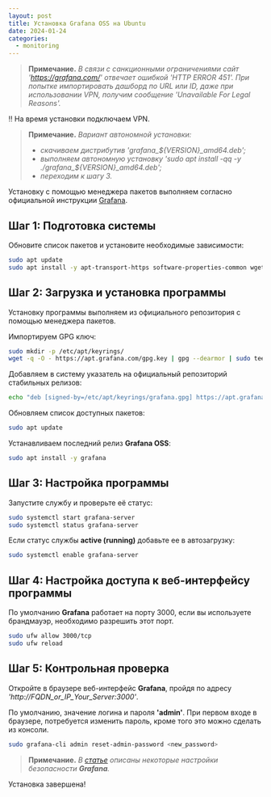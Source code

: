 ```yaml
---
layout: post
title: Установка Grafana OSS на Ubuntu
date: 2024-01-24
categories:
  - monitoring
---
```


<!-- # Установка **Grafana OSS** на **Ubuntu** -->

> **Примечание.**
> *В связи с санкционными ограничениями сайт 'https://grafana.com/' отвечает ошибкой 'HTTP ERROR 451'.*
> *При попытке импортировать дашборд по URL или ID, даже при использовании VPN, получим сообщение 'Unavailable For Legal Reasons'.*

:bangbang: На время установки подключаем VPN.

> **Примечание.**
> *Вариант автономной установки:*
>- *скачиваем дистрибутив 'grafana_${VERSION}_amd64.deb';*
>- *выполняем автономную установку 'sudo apt install -qq -y ./grafana_${VERSION}_amd64.deb';*
>- *переходим к шагу 3.*

Установку с помощью менеджера пакетов выполняем согласно официальной инструкции [Grafana](https://web.archive.org/web/20240127092921/https://grafana.com/docs/grafana/latest/setup-grafana/installation/debian/#install-from-apt-repository).

## Шаг 1: Подготовка системы

Обновите список пакетов и установите необходимые зависимости:

```sh
sudo apt update
sudo apt install -y apt-transport-https software-properties-common wget
```

## Шаг 2: Загрузка и установка программы

Установку программы выполняем из официального репозитория с помощью менеджера пакетов.

Импортируем GPG ключ:

```sh
sudo mkdir -p /etc/apt/keyrings/
wget -q -O - https://apt.grafana.com/gpg.key | gpg --dearmor | sudo tee /etc/apt/keyrings/grafana.gpg > /dev/null
```

Добавляем в систему указатель на официальный репозиторий стабильных релизов:

```sh
echo "deb [signed-by=/etc/apt/keyrings/grafana.gpg] https://apt.grafana.com stable main" | sudo tee -a /etc/apt/sources.list.d/grafana.list
```

Обновляем список доступных пакетов:

```sh
sudo apt update
```

Устанавливаем последний релиз **Grafana OSS**:

```sh
sudo apt install -y grafana
```

## Шаг 3: Настройка программы

Запустите службу и проверьте её статус:

```sh
sudo systemctl start grafana-server
sudo systemctl status grafana-server
```

Если статус службы **active (running)** добавьте ее в автозагрузку:

```sh
sudo systemctl enable grafana-server
```

## Шаг 4: Настройка доступа к веб-интерфейсу программы

По умолчанию **Grafana** работает на порту 3000, если вы используете брандмауэр, необходимо разрешить этот порт.

```sh
sudo ufw allow 3000/tcp
sudo ufw reload
```

## Шаг 5: Контрольная проверка

Откройте в браузере веб-интерфейс **Grafana**, пройдя по адресу *'http://FQDN_or_IP_Your_Server:3000'*.

По умолчанию, значение логина и пароля **'admin'**. При первом входе в браузере, потребуется изменить пароль, кроме того это можно сделать из консоли.

```sh
sudo grafana-cli admin reset-admin-password <new_password>
```

> **Примечание.** *В <a target="_blank" rel="noopener noreferrer" href="https://www.digitalocean.com/community/tutorials/how-to-install-and-secure-grafana-on-ubuntu-22-04">статье</a> описаны некоторые настройки безопасности **Grafana**.*

Установка завершена!
